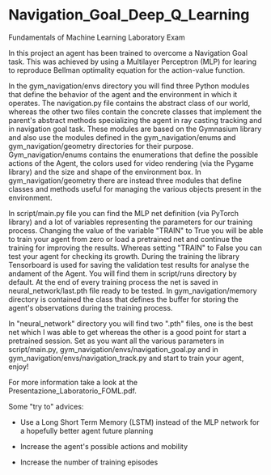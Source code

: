 # Navigation_Goal_Deep_Q_Learning
Fundamentals of Machine Learning Laboratory Exam

In this project an agent has been trained to overcome a Navigation Goal task. This was achieved by using a Multilayer Perceptron (MLP) for learing to reproduce Bellman optimality equation for the action-value function.

In the gym_navigation/envs directory you will find three Python modules that define the behavior of the agent and the environment in which it operates. The navigation.py file contains the abstract class of our world, whereas the other two files contain the concrete classes that implement the parent's abstract methods specializing the agent in ray casting tracking and in navigation goal task. These modules are based on the Gymnasium library and also use the modules defined in the gym_navigation/enums and gym_navigation/geometry directories for their purpose. Gym_navigation/enums contains the enumerations that define the possible actions of the Agent, the colors used for video rendering (via the Pygame library) and the size and shape of the environment box. In gym_navigation/geometry there are instead three modules that define classes and methods useful for managing the various objects present in the environment.

In script/main.py file you can find the MLP net definition (via PyTorch library) and a lot of variables representing the parameters for our training process. Changing the value of the variable "TRAIN" to True you will be able to train your agent from zero or load a pretrained net and continue the training for improving the results. Whereas setting "TRAIN" to False you can test your agent for checking its growth. During the training the library Tensorboard is used for saving the validation test results for analyse the andament of the Agent. You will find them in script/runs directory by default. At the end of every training process the net is saved in neural_network/last.pth file ready to be tested. In gym_navigation/memory directory is contained the class that defines the buffer for storing the agent's observations during the training process. 

In "neural_network" directory you will find two ".pth" files, one is the best net which I was able to get whereas the other is a good point for start a pretrained session. Set as you want all the various parameters in script/main.py, gym_navigation/envs/navigation_goal.py and in gym_navigation/envs/navigation_track.py and start to train your agent, enjoy!

For more information take a look at the Presentazione_Laboratorio_FOML.pdf. 

Some "try to" advices:

- Use a Long Short Term Memory (LSTM) instead of the MLP network for a hopefully better agent future planning

- Increase the agent's possible actions and mobility

- Increase the number of training episodes
